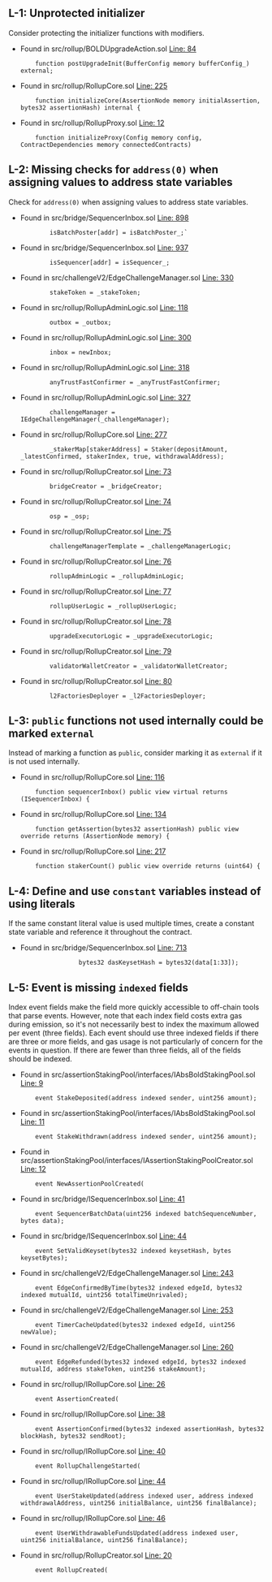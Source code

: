 ## L-1: Unprotected initializer

Consider protecting the initializer functions with modifiers.


- Found in src/rollup/BOLDUpgradeAction.sol [Line: 84](https://github.com/code-423n4/2024-05-arbitrum-foundation/blob/6f861c85b281a29f04daacfe17a2099d7dad5f8f/src/rollup/BOLDUpgradeAction.sol#L84)

    ```solidity
	    function postUpgradeInit(BufferConfig memory bufferConfig_) external;
    ```

- Found in src/rollup/RollupCore.sol [Line: 225](https://github.com/code-423n4/2024-05-arbitrum-foundation/blob/6f861c85b281a29f04daacfe17a2099d7dad5f8f/src/rollup/RollupCore.sol#L225)

	```solidity
	    function initializeCore(AssertionNode memory initialAssertion, bytes32 assertionHash) internal {
	```

- Found in src/rollup/RollupProxy.sol [Line: 12](https://github.com/code-423n4/2024-05-arbitrum-foundation/blob/6f861c85b281a29f04daacfe17a2099d7dad5f8f/src/rollup/RollupProxy.sol#L12)

	```solidity
	    function initializeProxy(Config memory config, ContractDependencies memory connectedContracts)
	```


## L-2: Missing checks for `address(0)` when assigning values to address state variables

Check for `address(0)` when assigning values to address state variables.

- Found in src/bridge/SequencerInbox.sol [Line: 898](https://github.com/code-423n4/2024-05-arbitrum-foundation/blob/6f861c85b281a29f04daacfe17a2099d7dad5f8f/src/bridge/SequencerInbox.sol#L898)

	```solidity
	        isBatchPoster[addr] = isBatchPoster_;`
	```

- Found in src/bridge/SequencerInbox.sol [Line: 937](https://github.com/code-423n4/2024-05-arbitrum-foundation/blob/6f861c85b281a29f04daacfe17a2099d7dad5f8f/src/bridge/SequencerInbox.sol#L937)

	```solidity
	        isSequencer[addr] = isSequencer_;
	```

- Found in src/challengeV2/EdgeChallengeManager.sol [Line: 330](https://github.com/code-423n4/2024-05-arbitrum-foundation/blob/6f861c85b281a29f04daacfe17a2099d7dad5f8f/src/challengeV2/EdgeChallengeManager.sol#L330)

	```solidity
	        stakeToken = _stakeToken;
	```

- Found in src/rollup/RollupAdminLogic.sol [Line: 118](https://github.com/code-423n4/2024-05-arbitrum-foundation/blob/6f861c85b281a29f04daacfe17a2099d7dad5f8f/src/rollup/RollupAdminLogic.sol#L118)

	```solidity
	        outbox = _outbox;
	```

- Found in src/rollup/RollupAdminLogic.sol [Line: 300](https://github.com/code-423n4/2024-05-arbitrum-foundation/blob/6f861c85b281a29f04daacfe17a2099d7dad5f8f/src/rollup/RollupAdminLogic.sol#L300)

	```solidity
	        inbox = newInbox;
	```

- Found in src/rollup/RollupAdminLogic.sol [Line: 318](https://github.com/code-423n4/2024-05-arbitrum-foundation/blob/6f861c85b281a29f04daacfe17a2099d7dad5f8f/src/rollup/RollupAdminLogic.sol#L318)

	```solidity
	        anyTrustFastConfirmer = _anyTrustFastConfirmer;
	```

- Found in src/rollup/RollupAdminLogic.sol [Line: 327](https://github.com/code-423n4/2024-05-arbitrum-foundation/blob/6f861c85b281a29f04daacfe17a2099d7dad5f8f/src/rollup/RollupAdminLogic.sol#L327)

	```solidity
	        challengeManager = IEdgeChallengeManager(_challengeManager);
	```

- Found in src/rollup/RollupCore.sol [Line: 277](https://github.com/code-423n4/2024-05-arbitrum-foundation/blob/6f861c85b281a29f04daacfe17a2099d7dad5f8f/src/rollup/RollupCore.sol#L277)

	```solidity
	        _stakerMap[stakerAddress] = Staker(depositAmount, _latestConfirmed, stakerIndex, true, withdrawalAddress);
	```

- Found in src/rollup/RollupCreator.sol [Line: 73](https://github.com/code-423n4/2024-05-arbitrum-foundation/blob/6f861c85b281a29f04daacfe17a2099d7dad5f8f/src/rollup/RollupCreator.sol#L73)

	```solidity
	        bridgeCreator = _bridgeCreator;
	```

- Found in src/rollup/RollupCreator.sol [Line: 74](https://github.com/code-423n4/2024-05-arbitrum-foundation/blob/6f861c85b281a29f04daacfe17a2099d7dad5f8f/src/rollup/RollupCreator.sol#L74)

	```solidity
	        osp = _osp;
	```

- Found in src/rollup/RollupCreator.sol [Line: 75](https://github.com/code-423n4/2024-05-arbitrum-foundation/blob/6f861c85b281a29f04daacfe17a2099d7dad5f8f/src/rollup/RollupCreator.sol#L75)

	```solidity
	        challengeManagerTemplate = _challengeManagerLogic;
	```

- Found in src/rollup/RollupCreator.sol [Line: 76](https://github.com/code-423n4/2024-05-arbitrum-foundation/blob/6f861c85b281a29f04daacfe17a2099d7dad5f8f/src/rollup/RollupCreator.sol#L76)

	```solidity
	        rollupAdminLogic = _rollupAdminLogic;
	```

- Found in src/rollup/RollupCreator.sol [Line: 77](https://github.com/code-423n4/2024-05-arbitrum-foundation/blob/6f861c85b281a29f04daacfe17a2099d7dad5f8f/src/rollup/RollupCreator.sol#L77)

	```solidity
	        rollupUserLogic = _rollupUserLogic;
	```

- Found in src/rollup/RollupCreator.sol [Line: 78](https://github.com/code-423n4/2024-05-arbitrum-foundation/blob/6f861c85b281a29f04daacfe17a2099d7dad5f8f/src/rollup/RollupCreator.sol#L78)

	```solidity
	        upgradeExecutorLogic = _upgradeExecutorLogic;
	```

- Found in src/rollup/RollupCreator.sol [Line: 79](https://github.com/code-423n4/2024-05-arbitrum-foundation/blob/6f861c85b281a29f04daacfe17a2099d7dad5f8f/src/rollup/RollupCreator.sol#L79)

	```solidity
	        validatorWalletCreator = _validatorWalletCreator;
	```

- Found in src/rollup/RollupCreator.sol [Line: 80](https://github.com/code-423n4/2024-05-arbitrum-foundation/blob/6f861c85b281a29f04daacfe17a2099d7dad5f8f/src/rollup/RollupCreator.sol#L80)

	```solidity
	        l2FactoriesDeployer = _l2FactoriesDeployer;
	```


## L-3: `public` functions not used internally could be marked `external`

Instead of marking a function as `public`, consider marking it as `external` if it is not used internally.


- Found in src/rollup/RollupCore.sol [Line: 116](https://github.com/code-423n4/2024-05-arbitrum-foundation/blob/6f861c85b281a29f04daacfe17a2099d7dad5f8f/src/rollup/RollupCore.sol#L116)

	```solidity
	    function sequencerInbox() public view virtual returns (ISequencerInbox) {
	```

- Found in src/rollup/RollupCore.sol [Line: 134](https://github.com/code-423n4/2024-05-arbitrum-foundation/blob/6f861c85b281a29f04daacfe17a2099d7dad5f8f/src/rollup/RollupCore.sol#L134)

	```solidity
	    function getAssertion(bytes32 assertionHash) public view override returns (AssertionNode memory) {
	```

- Found in src/rollup/RollupCore.sol [Line: 217](https://github.com/code-423n4/2024-05-arbitrum-foundation/blob/6f861c85b281a29f04daacfe17a2099d7dad5f8f/src/rollup/RollupCore.sol#L217)

	```solidity
	    function stakerCount() public view override returns (uint64) {
	```


## L-4: Define and use `constant` variables instead of using literals

If the same constant literal value is used multiple times, create a constant state variable and reference it throughout the contract.

- Found in src/bridge/SequencerInbox.sol [Line: 713](https://github.com/code-423n4/2024-05-arbitrum-foundation/blob/6f861c85b281a29f04daacfe17a2099d7dad5f8f/src/bridge/SequencerInbox.sol#L713)

	```solidity
	                bytes32 dasKeysetHash = bytes32(data[1:33]);
	```


## L-5: Event is missing `indexed` fields

Index event fields make the field more quickly accessible to off-chain tools that parse events. However, note that each index field costs extra gas during emission, so it's not necessarily best to index the maximum allowed per event (three fields). Each event should use three indexed fields if there are three or more fields, and gas usage is not particularly of concern for the events in question. If there are fewer than three fields, all of the fields should be indexed.

- Found in src/assertionStakingPool/interfaces/IAbsBoldStakingPool.sol [Line: 9](https://github.com/code-423n4/2024-05-arbitrum-foundation/blob/6f861c85b281a29f04daacfe17a2099d7dad5f8f/src/assertionStakingPool/interfaces/IAbsBoldStakingPool.sol#L9)

	```solidity
	    event StakeDeposited(address indexed sender, uint256 amount);
	```

- Found in src/assertionStakingPool/interfaces/IAbsBoldStakingPool.sol [Line: 11](https://github.com/code-423n4/2024-05-arbitrum-foundation/blob/6f861c85b281a29f04daacfe17a2099d7dad5f8f/src/assertionStakingPool/interfaces/IAbsBoldStakingPool.sol#L11)

	```solidity
	    event StakeWithdrawn(address indexed sender, uint256 amount);
	```

- Found in src/assertionStakingPool/interfaces/IAssertionStakingPoolCreator.sol [Line: 12](https://github.com/code-423n4/2024-05-arbitrum-foundation/blob/6f861c85b281a29f04daacfe17a2099d7dad5f8f/src/assertionStakingPool/interfaces/IAssertionStakingPoolCreator.sol#L12)

	```solidity
	    event NewAssertionPoolCreated(
	```

- Found in src/bridge/ISequencerInbox.sol [Line: 41](https://github.com/code-423n4/2024-05-arbitrum-foundation/blob/6f861c85b281a29f04daacfe17a2099d7dad5f8f/src/bridge/ISequencerInbox.sol#L41)

	```solidity
	    event SequencerBatchData(uint256 indexed batchSequenceNumber, bytes data);
	```

- Found in src/bridge/ISequencerInbox.sol [Line: 44](https://github.com/code-423n4/2024-05-arbitrum-foundation/blob/6f861c85b281a29f04daacfe17a2099d7dad5f8f/src/bridge/ISequencerInbox.sol#L44)

	```solidity
	    event SetValidKeyset(bytes32 indexed keysetHash, bytes keysetBytes);
	```

- Found in src/challengeV2/EdgeChallengeManager.sol [Line: 243](https://github.com/code-423n4/2024-05-arbitrum-foundation/blob/6f861c85b281a29f04daacfe17a2099d7dad5f8f/src/challengeV2/EdgeChallengeManager.sol#L243)

	```solidity
	    event EdgeConfirmedByTime(bytes32 indexed edgeId, bytes32 indexed mutualId, uint256 totalTimeUnrivaled);
	```

- Found in src/challengeV2/EdgeChallengeManager.sol [Line: 253](https://github.com/code-423n4/2024-05-arbitrum-foundation/blob/6f861c85b281a29f04daacfe17a2099d7dad5f8f/src/challengeV2/EdgeChallengeManager.sol#L253)

	```solidity
	    event TimerCacheUpdated(bytes32 indexed edgeId, uint256 newValue);
	```

- Found in src/challengeV2/EdgeChallengeManager.sol [Line: 260](https://github.com/code-423n4/2024-05-arbitrum-foundation/blob/6f861c85b281a29f04daacfe17a2099d7dad5f8f/src/challengeV2/EdgeChallengeManager.sol#L260)

	```solidity
	    event EdgeRefunded(bytes32 indexed edgeId, bytes32 indexed mutualId, address stakeToken, uint256 stakeAmount);
	```

- Found in src/rollup/IRollupCore.sol [Line: 26](https://github.com/code-423n4/2024-05-arbitrum-foundation/blob/6f861c85b281a29f04daacfe17a2099d7dad5f8f/src/rollup/IRollupCore.sol#L26)

	```solidity
	    event AssertionCreated(
	```

- Found in src/rollup/IRollupCore.sol [Line: 38](https://github.com/code-423n4/2024-05-arbitrum-foundation/blob/6f861c85b281a29f04daacfe17a2099d7dad5f8f/src/rollup/IRollupCore.sol#L38)

	```solidity
	    event AssertionConfirmed(bytes32 indexed assertionHash, bytes32 blockHash, bytes32 sendRoot);
	```

- Found in src/rollup/IRollupCore.sol [Line: 40](https://github.com/code-423n4/2024-05-arbitrum-foundation/blob/6f861c85b281a29f04daacfe17a2099d7dad5f8f/src/rollup/IRollupCore.sol#L40)

	```solidity
	    event RollupChallengeStarted(
	```

- Found in src/rollup/IRollupCore.sol [Line: 44](https://github.com/code-423n4/2024-05-arbitrum-foundation/blob/6f861c85b281a29f04daacfe17a2099d7dad5f8f/src/rollup/IRollupCore.sol#L44)

	```solidity
	    event UserStakeUpdated(address indexed user, address indexed withdrawalAddress, uint256 initialBalance, uint256 finalBalance);
	```

- Found in src/rollup/IRollupCore.sol [Line: 46](https://github.com/code-423n4/2024-05-arbitrum-foundation/blob/6f861c85b281a29f04daacfe17a2099d7dad5f8f/src/rollup/IRollupCore.sol#L46)

	```solidity
	    event UserWithdrawableFundsUpdated(address indexed user, uint256 initialBalance, uint256 finalBalance);
	```

- Found in src/rollup/RollupCreator.sol [Line: 20](https://github.com/code-423n4/2024-05-arbitrum-foundation/blob/6f861c85b281a29f04daacfe17a2099d7dad5f8f/src/rollup/RollupCreator.sol#L20)

	```solidity
	    event RollupCreated(
	```
